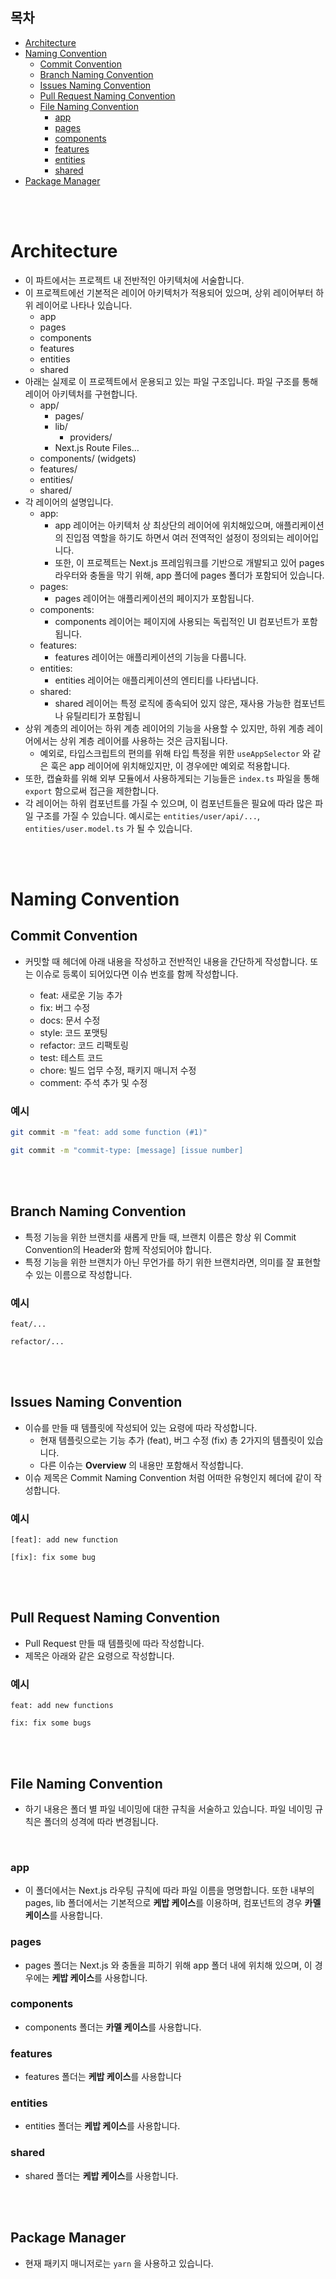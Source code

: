## **목차**

- [Architecture](#architecture)
- [Naming Convention](#naming-convention)
  - [Commit Convention](#commit-convention)
  - [Branch Naming Convention](#branch-naming-convention)
  - [Issues Naming Convention](#issues-naming-convention)
  - [Pull Request Naming Convention](#pull-request-naming-convention)
  - [File Naming Convention](#file-naming-convention)
    - [app](#app)
    - [pages](#pages)
    - [components](#components)
    - [features](#features)
    - [entities](#entities)
    - [shared](#shared)
- [Package Manager](#package-manager)

<br /> <br />

# Architecture

- 이 파트에서는 프로젝트 내 전반적인 아키텍처에 서술합니다.
- 이 프로젝트에선 기본적은 레이어 아키텍처가 적용되어 있으며, 상위 레이어부터 하위 레이어로 나타나 있습니다.
  - app
  - pages
  - components
  - features
  - entities
  - shared
- 아래는 실제로 이 프로젝트에서 운용되고 있는 파일 구조입니다. 파일 구조를 통해 레이어 아키텍처를 구현합니다.
  - app/
    - pages/
    - lib/
      - providers/
    - Next.js Route Files…
  - components/ (widgets)
  - features/
  - entities/
  - shared/
- 각 레이어의 설명입니다.
  - app:
    - app 레이어는 아키텍처 상 최상단의 레이어에 위치해있으며, 애플리케이션의 진입점 역할을 하기도 하면서 여러 전역적인 설정이 정의되는 레이어입니다.
    - 또한, 이 프로젝트는 Next.js 프레임워크를 기반으로 개발되고 있어 pages 라우터와 충돌을 막기 위해, app 폴더에 pages 폴더가 포함되어 있습니다.
  - pages:
    - pages 레이어는 애플리케이션의 페이지가 포함됩니다.
  - components:
    - components 레이어는 페이지에 사용되는 독립적인 UI 컴포넌트가 포함됩니다.
  - features:
    - features 레이어는 애플리케이션의 기능을 다룹니다.
  - entities:
    - entities 레이어는 애플리케이션의 엔티티를 나타냅니다.
  - shared:
    - shared 레이어는 특정 로직에 종속되어 있지 않은, 재사용 가능한 컴포넌트나 유틸리티가 포함됩니
- 상위 계층의 레이어는 하위 계층 레이어의 기능을 사용할 수 있지만, 하위 계층 레이어에서는 상위 계층 레이어를 사용하는 것은 금지됩니다.
  - 예외로, 타입스크립트의 편의를 위해 타입 특정을 위한 `useAppSelector` 와 같은 훅은 app 레이어에 위치해있지만, 이 경우에만 예외로 적용합니다.
- 또한, 캡슐화를 위해 외부 모듈에서 사용하게되는 기능들은 `index.ts` 파일을 통해 `export` 함으로써 접근을 제한합니다.
- 각 레이어는 하위 컴포넌트를 가질 수 있으며, 이 컴포넌트들은 필요에 따라 많은 파일 구조를 가질 수 있습니다. 예시로는 `entities/user/api/...`, `entities/user.model.ts` 가 될 수 있습니다.

<br /> <br />

# Naming Convention

## **Commit Convention**

- 커밋할 때 헤더에 아래 내용을 작성하고 전반적인 내용을 간단하게 작성합니다. 또는 이슈로 등록이 되어있다면 이슈 번호를 함께 작성합니다.

  - feat: 새로운 기능 추가
  - fix: 버그 수정
  - docs: 문서 수정
  - style: 코드 포맷팅
  - refactor: 코드 리팩토링
  - test: 테스트 코드
  - chore: 빌드 업무 수정, 패키지 매니저 수정
  - comment: 주석 추가 및 수정

### **예시**

```bash
git commit -m "feat: add some function (#1)"

git commit -m "commit-type: [message] [issue number]
```

<br /> <br />

## **Branch Naming Convention**

- 특정 기능을 위한 브랜치를 새롭게 만들 때, 브랜치 이름은 항상 위 Commit Convention의 Header와 함께 작성되어야 합니다.
- 특정 기능을 위한 브랜치가 아닌 무언가를 하기 위한 브랜치라면, 의미를 잘 표현할 수 있는 이름으로 작성합니다.

### **예시**

```plaintext
feat/...

refactor/...
```

<br /> <br />

## **Issues Naming Convention**

- 이슈를 만들 때 템플릿에 작성되어 있는 요령에 따라 작성합니다.
  - 현재 템플릿으로는 기능 추가 (feat), 버그 수정 (fix) 총 2가지의 템플릿이 있습니다.
  - 다른 이슈는 **Overview** 의 내용만 포함해서 작성합니다.
- 이슈 제목은 Commit Naming Convention 처럼 어떠한 유형인지 헤더에 같이 작성합니다.

### 예시

```plaintext
[feat]: add new function

[fix]: fix some bug
```

<br /> <br />

## **Pull Request Naming Convention**

- Pull Request 만들 때 템플릿에 따라 작성합니다.
- 제목은 아래와 같은 요령으로 작성합니다.

### 예시

```plaintext
feat: add new functions

fix: fix some bugs
```

<br /> <br />

## **File Naming Convention**

- 하기 내용은 폴더 별 파일 네이밍에 대한 규칙을 서술하고 있습니다. 파일 네이밍 규칙은 폴더의 성격에 따라 변경됩니다.

<br />

### app

- 이 폴더에서는 Next.js 라우팅 규칙에 따라 파일 이름을 명명합니다. 또한 내부의 pages, lib 폴더에서는 기본적으로 **케밥 케이스**를 이용하며, 컴포넌트의 경우 **카멜 케이스**를 사용합니다.

### pages

- pages 폴더는 Next.js 와 충돌을 피하기 위해 app 폴더 내에 위치해 있으며, 이 경우에는 **케밥 케이스**를 사용합니다.

### components

- components 폴더는 **카멜 케이스**를 사용합니다.

### features

- features 폴더는 **케밥 케이스**를 사용합니다

### entities

- entities 폴더는 **케밥 케이스**를 사용합니다.

### shared

- shared 폴더는 **케밥 케이스**를 사용합니다.

<br /> <br />

## Package Manager

- 현재 패키지 매니저로는 `yarn` 을 사용하고 있습니다.
